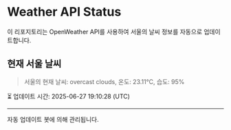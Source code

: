 
# Weather API Status

이 리포지토리는 OpenWeather API를 사용하여 서울의 날씨 정보를 자동으로 업데이트합니다.

## 현재 서울 날씨
> 서울의 현재 날씨: overcast clouds, 온도: 23.11°C, 습도: 95%

⏳ 업데이트 시간: 2025-06-27 19:10:28 (UTC)

---
자동 업데이트 봇에 의해 관리됩니다.

